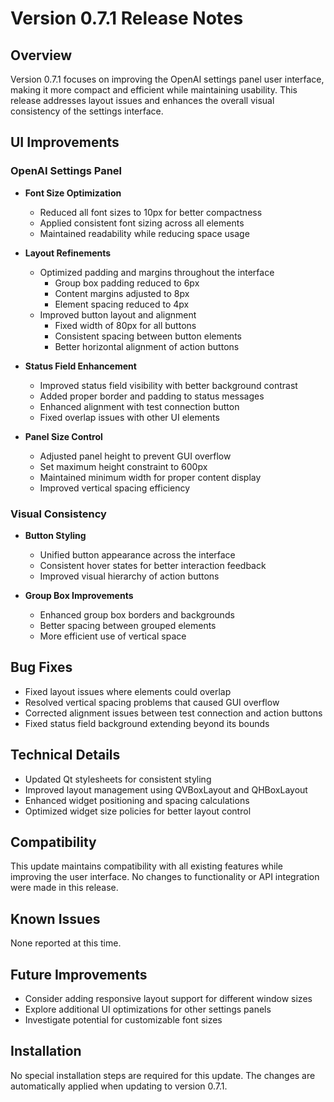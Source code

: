 # Version 0.7.1 Release Notes

## Overview
Version 0.7.1 focuses on improving the OpenAI settings panel user interface, making it more compact and efficient while maintaining usability. This release addresses layout issues and enhances the overall visual consistency of the settings interface.

## UI Improvements

### OpenAI Settings Panel
- **Font Size Optimization**
  - Reduced all font sizes to 10px for better compactness
  - Applied consistent font sizing across all elements
  - Maintained readability while reducing space usage

- **Layout Refinements**
  - Optimized padding and margins throughout the interface
    - Group box padding reduced to 6px
    - Content margins adjusted to 8px
    - Element spacing reduced to 4px
  - Improved button layout and alignment
    - Fixed width of 80px for all buttons
    - Consistent spacing between button elements
    - Better horizontal alignment of action buttons

- **Status Field Enhancement**
  - Improved status field visibility with better background contrast
  - Added proper border and padding to status messages
  - Enhanced alignment with test connection button
  - Fixed overlap issues with other UI elements

- **Panel Size Control**
  - Adjusted panel height to prevent GUI overflow
  - Set maximum height constraint to 600px
  - Maintained minimum width for proper content display
  - Improved vertical spacing efficiency

### Visual Consistency
- **Button Styling**
  - Unified button appearance across the interface
  - Consistent hover states for better interaction feedback
  - Improved visual hierarchy of action buttons

- **Group Box Improvements**
  - Enhanced group box borders and backgrounds
  - Better spacing between grouped elements
  - More efficient use of vertical space

## Bug Fixes
- Fixed layout issues where elements could overlap
- Resolved vertical spacing problems that caused GUI overflow
- Corrected alignment issues between test connection and action buttons
- Fixed status field background extending beyond its bounds

## Technical Details
- Updated Qt stylesheets for consistent styling
- Improved layout management using QVBoxLayout and QHBoxLayout
- Enhanced widget positioning and spacing calculations
- Optimized widget size policies for better layout control

## Compatibility
This update maintains compatibility with all existing features while improving the user interface. No changes to functionality or API integration were made in this release.

## Known Issues
None reported at this time.

## Future Improvements
- Consider adding responsive layout support for different window sizes
- Explore additional UI optimizations for other settings panels
- Investigate potential for customizable font sizes

## Installation
No special installation steps are required for this update. The changes are automatically applied when updating to version 0.7.1. 